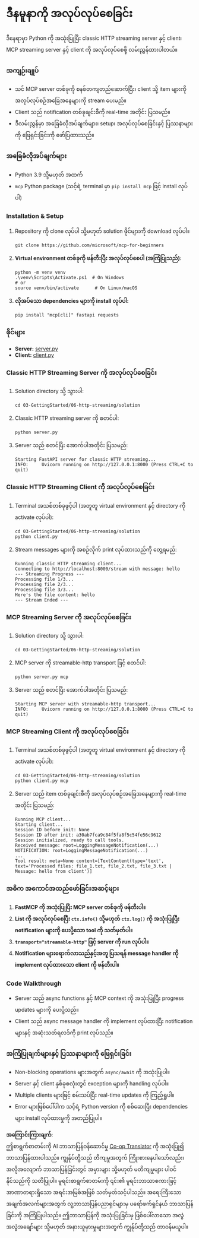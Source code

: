 <!--
CO_OP_TRANSLATOR_METADATA:
{
  "original_hash": "67ecbca6a060477ded3e13ddbeba64f7",
  "translation_date": "2025-08-18T18:57:31+00:00",
  "source_file": "03-GettingStarted/06-http-streaming/solution/python/README.md",
  "language_code": "my"
}
-->
# ဒီနမူနာကို အလုပ်လုပ်စေခြင်း

ဒီနေရာမှာ Python ကို အသုံးပြုပြီး classic HTTP streaming server နှင့် client၊ MCP streaming server နှင့် client ကို အလုပ်လုပ်စေဖို့ လမ်းညွှန်ထားပါတယ်။

### အကျဉ်းချုပ်

- သင် MCP server တစ်ခုကို စနစ်တကျတည်ဆောက်ပြီး၊ client သို့ item များကို အလုပ်လုပ်စဉ်အခြေအနေများကို stream ပေးမည်။
- Client သည် notification တစ်ခုချင်းစီကို real-time အတိုင်း ပြသမည်။
- ဒီလမ်းညွှန်မှာ အခြေခံလိုအပ်ချက်များ၊ setup၊ အလုပ်လုပ်စေခြင်းနှင့် ပြဿနာများကို ဖြေရှင်းခြင်းကို ဖော်ပြထားသည်။

### အခြေခံလိုအပ်ချက်များ

- Python 3.9 သို့မဟုတ် အထက်
- `mcp` Python package (သင့်ရဲ့ terminal မှာ `pip install mcp` ဖြင့် install လုပ်ပါ)

### Installation & Setup

1. Repository ကို clone လုပ်ပါ သို့မဟုတ် solution ဖိုင်များကို download လုပ်ပါ။

   ```pwsh
   git clone https://github.com/microsoft/mcp-for-beginners
   ```

1. **Virtual environment တစ်ခုကို ဖန်တီးပြီး အလုပ်လုပ်စေပါ (အကြံပြုသည်):**

   ```pwsh
   python -m venv venv
   .\venv\Scripts\Activate.ps1  # On Windows
   # or
   source venv/bin/activate      # On Linux/macOS
   ```

1. **လိုအပ်သော dependencies များကို install လုပ်ပါ:**

   ```pwsh
   pip install "mcp[cli]" fastapi requests
   ```

### ဖိုင်များ

- **Server:** [server.py](../../../../../../03-GettingStarted/06-http-streaming/solution/python/server.py)
- **Client:** [client.py](../../../../../../03-GettingStarted/06-http-streaming/solution/python/client.py)

### Classic HTTP Streaming Server ကို အလုပ်လုပ်စေခြင်း

1. Solution directory သို့ သွားပါ:

   ```pwsh
   cd 03-GettingStarted/06-http-streaming/solution
   ```

2. Classic HTTP streaming server ကို စတင်ပါ:

   ```pwsh
   python server.py
   ```

3. Server သည် စတင်ပြီး အောက်ပါအတိုင်း ပြသမည်:

   ```
   Starting FastAPI server for classic HTTP streaming...
   INFO:     Uvicorn running on http://127.0.0.1:8000 (Press CTRL+C to quit)
   ```

### Classic HTTP Streaming Client ကို အလုပ်လုပ်စေခြင်း

1. Terminal အသစ်တစ်ခုဖွင့်ပါ (အတူတူ virtual environment နှင့် directory ကို activate လုပ်ပါ):

   ```pwsh
   cd 03-GettingStarted/06-http-streaming/solution
   python client.py
   ```

2. Stream messages များကို အစဉ်လိုက် print လုပ်ထားသည်ကို တွေ့ရမည်:

   ```text
   Running classic HTTP streaming client...
   Connecting to http://localhost:8000/stream with message: hello
   --- Streaming Progress ---
   Processing file 1/3...
   Processing file 2/3...
   Processing file 3/3...
   Here's the file content: hello
   --- Stream Ended ---
   ```

### MCP Streaming Server ကို အလုပ်လုပ်စေခြင်း

1. Solution directory သို့ သွားပါ:
   ```pwsh
   cd 03-GettingStarted/06-http-streaming/solution
   ```
2. MCP server ကို streamable-http transport ဖြင့် စတင်ပါ:
   ```pwsh
   python server.py mcp
   ```
3. Server သည် စတင်ပြီး အောက်ပါအတိုင်း ပြသမည်:
   ```
   Starting MCP server with streamable-http transport...
   INFO:     Uvicorn running on http://127.0.0.1:8000 (Press CTRL+C to quit)
   ```

### MCP Streaming Client ကို အလုပ်လုပ်စေခြင်း

1. Terminal အသစ်တစ်ခုဖွင့်ပါ (အတူတူ virtual environment နှင့် directory ကို activate လုပ်ပါ):
   ```pwsh
   cd 03-GettingStarted/06-http-streaming/solution
   python client.py mcp
   ```
2. Server သည် item တစ်ခုချင်းစီကို အလုပ်လုပ်စဉ်အခြေအနေများကို real-time အတိုင်း ပြသမည်:
   ```
   Running MCP client...
   Starting client...
   Session ID before init: None
   Session ID after init: a30ab7fca9c84f5fa8f5c54fe56c9612
   Session initialized, ready to call tools.
   Received message: root=LoggingMessageNotification(...)
   NOTIFICATION: root=LoggingMessageNotification(...)
   ...
   Tool result: meta=None content=[TextContent(type='text', text='Processed files: file_1.txt, file_2.txt, file_3.txt | Message: hello from client')]
   ```

### အဓိက အကောင်အထည်ဖော်ခြင်းအဆင့်များ

1. **FastMCP ကို အသုံးပြုပြီး MCP server တစ်ခုကို ဖန်တီးပါ။**
2. **List ကို အလုပ်လုပ်စေပြီး `ctx.info()` သို့မဟုတ် `ctx.log()` ကို အသုံးပြုပြီး notification များကို ပေးပို့သော tool ကို သတ်မှတ်ပါ။**
3. **`transport="streamable-http"` ဖြင့် server ကို run လုပ်ပါ။**
4. **Notification များရောက်လာသည်နှင့်အတူ ပြသရန် message handler ကို implement လုပ်ထားသော client ကို ဖန်တီးပါ။**

### Code Walkthrough
- Server သည် async functions နှင့် MCP context ကို အသုံးပြုပြီး progress updates များကို ပေးပို့သည်။
- Client သည် async message handler ကို implement လုပ်ထားပြီး notification များနှင့် အဆုံးသတ်ရလဒ်ကို print လုပ်သည်။

### အကြံပြုချက်များနှင့် ပြဿနာများကို ဖြေရှင်းခြင်း

- Non-blocking operations များအတွက် `async/await` ကို အသုံးပြုပါ။
- Server နှင့် client နှစ်ခုစလုံးတွင် exception များကို handling လုပ်ပါ။
- Multiple clients များဖြင့် စမ်းသပ်ပြီး real-time updates ကို ကြည့်ရှုပါ။
- Error များဖြစ်ပေါ်ပါက သင့်ရဲ့ Python version ကို စစ်ဆေးပြီး dependencies များ install လုပ်ထားမှုကို အတည်ပြုပါ။

**အကြောင်းကြားချက်**:  
ဤစာရွက်စာတမ်းကို AI ဘာသာပြန်ဝန်ဆောင်မှု [Co-op Translator](https://github.com/Azure/co-op-translator) ကို အသုံးပြု၍ ဘာသာပြန်ထားပါသည်။ ကျွန်ုပ်တို့သည် တိကျမှုအတွက် ကြိုးစားနေပါသော်လည်း၊ အလိုအလျောက် ဘာသာပြန်ခြင်းတွင် အမှားများ သို့မဟုတ် မတိကျမှုများ ပါဝင်နိုင်သည်ကို သတိပြုပါ။ မူရင်းစာရွက်စာတမ်းကို ၎င်း၏ မူရင်းဘာသာစကားဖြင့် အာဏာတရားရှိသော အရင်းအမြစ်အဖြစ် သတ်မှတ်သင့်ပါသည်။ အရေးကြီးသော အချက်အလက်များအတွက် လူ့ဘာသာပြန်ပညာရှင်များမှ ပရော်ဖက်ရှင်နယ် ဘာသာပြန်ခြင်းကို အကြံပြုပါသည်။ ဤဘာသာပြန်ကို အသုံးပြုခြင်းမှ ဖြစ်ပေါ်လာသော အလွဲအလွဲအချော်များ သို့မဟုတ် အနားယူမှားမှုများအတွက် ကျွန်ုပ်တို့သည် တာဝန်မယူပါ။